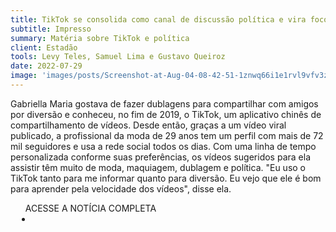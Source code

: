 ```yaml
---
title: TikTok se consolida como canal de discussão política e vira foco dos candidatos à Presidência
subtitle: Impresso
summary: Matéria sobre TikTok e política
client: Estadão
tools: Levy Teles, Samuel Lima e Gustavo Queiroz
date: 2022-07-29
image: 'images/posts/Screenshot-at-Aug-04-08-42-51-1znwq66i1e1rvl9vfv3z3lhnbiyuzkyczfwt9j7m8rqc.png'
---
```


Gabriella Maria gostava de fazer dublagens para compartilhar com amigos por diversão e conheceu, no fim de 2019, o TikTok, um aplicativo chinês de compartilhamento de vídeos. Desde então, graças a um vídeo viral publicado, a profissional da moda de 29 anos tem um perfil com mais de 72 mil seguidores e usa a rede social todos os dias. Com uma linha de tempo personalizada conforme suas preferências, os vídeos sugeridos para ela assistir têm muito de moda, maquiagem, dublagem e política. "Eu uso o TikTok tanto para me informar quanto para diversão. Eu vejo que ele é bom para aprender pela velocidade dos vídeos", disse ela.

<div class="post__share"><ul class="share__list list-reset">ACESSE A NOTÍCIA COMPLETA<li class="share__item" style="margin-left: 10px"><a class="share__link share__facebook" style="background: #fa5657" href="https://www.estadao.com.br/politica/tiktok-se-consolida-como-canal-de-discussao-politica-e-vira-foco-dos-candidatos-a-presidencia/" 
onclick=window.open(this.href, 'pop-up', 'left=20,top=20,width=500,height=500,toolbar=1,resizable=0'); return false;" title="Link" rel="nofollow"><i class="fa-solid fa-link"></i></a></li></ul></div>
<!-- <div class="gallery-box"><div class="gallery"><img src="/clipping/images/example-1.jpg" loading="lazy" alt="Project"><img src="/clipping/images/example-2.jpg" loading="lazy" alt="Project"></div><em>Gallery / <a href="https://www.freepik.com/" target="_blank">Freepic</a></em></div> -->